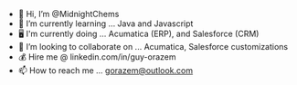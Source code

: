 - 👋 Hi, I’m @MidnightChems
- 🌱 I’m currently learning ... Java and Javascript
-  :desktop_computer: I'm currently doing ... Acumatica (ERP), and Salesforce (CRM)
- 💞️ I’m looking to collaborate on ... Acumatica, Salesforce customizations
- :moneybag: Hire me @ linkedin.com/in/guy-orazem
- 📫 How to reach me ... gorazem@outlook.com

<!---
MidnightChems/MidnightChems is a ✨ special ✨ repository because its `README.md` (this file) appears on your GitHub profile.
You can click the Preview link to take a look at your changes.
--->
